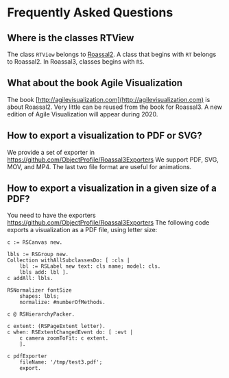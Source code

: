 # Frequently Asked Questions

## Where is the classes RTView 
The class `RTView` belongs to [Roassal2](https://github.com/ObjectProfile/Roassal2). A class that begins with `RT` belongs to Roassal2. In Roassal3, classes begins with `RS`. 

## What about the book Agile Visualization
The book [http://agilevisualization.com](http://agilevisualization.com) is about Roassal2. Very little can be reused from the book for Roassal3. A new edition of Agile Visualization will appear during 2020.

## How to export a visualization to PDF or SVG?
We provide a set of exporter in https://github.com/ObjectProfile/Roassal3Exporters
We support PDF, SVG, MOV, and MP4. The last two file format are useful for animations.

## How to export a visualization in a given size of a PDF?
You need to have the exporters https://github.com/ObjectProfile/Roassal3Exporters
The following code exports a visualization as a PDF file, using letter size:

```Smalltalk
c := RSCanvas new.

lbls := RSGroup new.
Collection withAllSubclassesDo: [ :cls |
    lbl := RSLabel new text: cls name; model: cls.
    lbls add: lbl ].
c addAll: lbls.

RSNormalizer fontSize
    shapes: lbls;
    normalize: #numberOfMethods.
   
c @ RSHierarchyPacker.

c extent: (RSPageExtent letter).
c when: RSExtentChangedEvent do: [ :evt |
	c camera zoomToFit: c extent.
	].

c pdfExporter
	fileName: '/tmp/test3.pdf';
	export.
```
